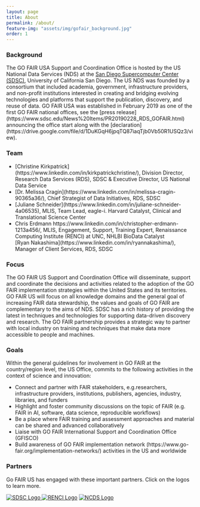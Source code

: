 ```yaml
---
layout: page
title: About
permalink: /about/
feature-img: "assets/img/gofair_background.jpg"
order: 1
---
```


<h3>Background</h3>

<p>The GO FAIR USA Support and Coordination Office is hosted by the US National Data Services (NDS) at the <a href="https://www.sdsc.edu/" title="San Diego Supercomputer Center (SDSC)">San Diego Supercomputer Center (SDSC)</a>, University of California San Diego. The US NDS was founded by a consortium that included academia, government, infrastructure providers, and non-profit institutions interested in creating and bridging evolving technologies and platforms that support the publication, discovery, and reuse of data. GO FAIR USA was established in February 2019 as one of the first GO FAIR national offices, see the [press release](https://www.sdsc.edu/News%20Items/PR20190228_RDS_GOFAIR.html) announcing the office start along with the [declaration](https://drive.google.com/file/d/1DuKGqH6jpqTQ87iaqTjb0Vb50R1USQz3/view).</p>

<h3>Team</h3>

<ul>
<li>[Christine Kirkpatrick](https://www.linkedin.com/in/kirkpatrickchristine/), Division Director, Research Data Services (RDS), SDSC & Executive Director, US National Data Service</li>
<li>[Dr. Melissa Cragin](https://www.linkedin.com/in/melissa-cragin-90365a36/), Chief Strategist of Data Initiatives, RDS, SDSC</li>
<li>[Juliane Schneider](https://www.linkedin.com/in/juliane-schneider-4a06535), MLIS, Team Lead, eagle-i. Harvard Catalyst, Clinical and Translational Science Center</li>
<li>Chris Erdmann https://www.linkedin.com/in/christopher-erdmann-1213a456/, MLIS, Engagement, Support, Training Expert, Renaissance Computing Institute (RENCI) at UNC, NHLBI BioData Catalyst</li>
[Ryan Nakashima](https://www.linkedin.com/in/ryannakashima/), Manager of Client Services, RDS, SDSC</li>
</ul>


<h3>Focus</h3>

<p>The GO FAIR US Support and Coordination Office will disseminate, support and coordinate the decisions and activities related to the adoption of the GO FAIR implementation strategies within the United States and its territories. GO FAIR US will focus on all knowledge domains and the general goal of increasing FAIR data stewardship, the values and goals of GO FAIR are complementary to the aims of NDS. SDSC has a rich history of providing the latest in techniques and technologies for supporting data-driven discovery and research. The GO FAIR partnership provides a strategic way to partner with local industry on training and techniques that make data more accessible to people and machines.</p>

<h3>Goals</h3>

<p>Within the general guidelines for involvement in GO FAIR at the country/region level, the US Office, commits to the following activities in the context of science and innovation:

<ul>
<li>Connect and partner with FAIR stakeholders, e.g.researchers, infrastructure providers, institutions, publishers, agencies, industry, libraries, and funders</li>
<li>Highlight and foster community discussions on the topic of FAIR (e.g. FAIR in AI, software, data science, reproducible workflows)</li>
<li>Be a place where FAIR training and assessment approaches and material can be shared and advanced collaboratively</li>
<li>Liaise with GO FAIR International Support and Coordination Office (GFISCO)</li>
<li>Build awareness of GO FAIR implementation network (https://www.go-fair.org/implementation-networks/) activities in the US and worldwide</li>
</ul>

</p>


<h3>Partners</h3>

<p>Go FAIR US has engaged with these important partners. Click on the logos to learn more.</p>

<p><a href="https://www.sdsc.edu/" title="SDSC Website and Logo"><img src="../assets/img/partners/sdsc-partner-logo.jpg" alt="SDSC Logo"> <a href="https://renci.org/" title="RENCI Website and Logo"><img src="../assets/img/partners/renci-partner-logo.jpg" alt="RENCI Logo"></a> <a href="https://datascienceconsortium.org/" title="NCDS Website and Logo"><img src="../assets/img/partners/ncds-partner-logo.jpg" alt="NCDS Logo"></a>


